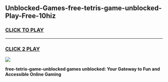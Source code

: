 
## Unblocked-Games-free-tetris-game-unblocked-Play-Free-10hiz
<h3>
<a href="https://premium76.site?title=free-tetris-game-unblocked&ref=20A">CLICK TO PLAY</a></h3>
<hr>

<h3>
<a href="https://premium76.site?title=free-tetris-game-unblocked&ref=20A">CLICK 2 PLAY</a>
  
</h3>

<a href="https://premium76.site?title=free-tetris-game-unblocked&ref=20A"><img src="https://clearcache.store/games.png"></a>


**free-tetris-game-unblocked games unblocked: Your Gateway to Fun and Accessible Online Gaming**
